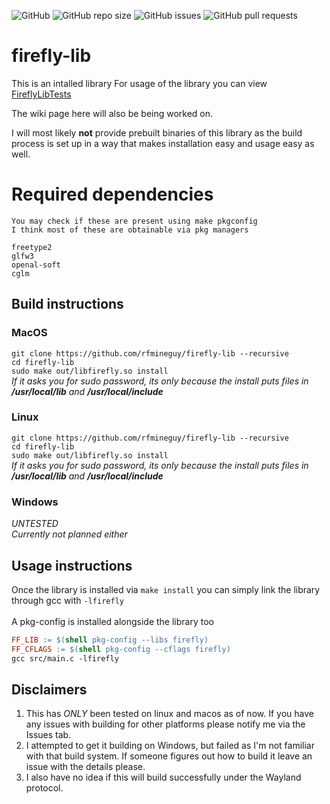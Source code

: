 ![GitHub](https://img.shields.io/github/license/rfmineguy/firefly-lib)
![GitHub repo size](https://img.shields.io/github/repo-size/rfmineguy/firefly-lib)
![GitHub issues](https://img.shields.io/github/issues/rfmineguy/firefly-lib)
![GitHub pull requests](https://img.shields.io/github/issues-pr/rfmineguy/firefly-lib)

# firefly-lib
This is an intalled library
For usage of the library you can view [FireflyLibTests](https://github.com/rfmineguy/firefly-lib-tests)

The wiki page here will also be being worked on.

I will most likely **not** provide prebuilt binaries of this library as the build process is set up in a way that makes installation easy and usage easy as well.

# Required dependencies
```
You may check if these are present using make pkgconfig
I think most of these are obtainable via pkg managers
```
```
freetype2
glfw3
openal-soft
cglm
```

## Build instructions
### MacOS
`git clone https://github.com/rfmineguy/firefly-lib --recursive`<br>
`cd firefly-lib`<br>
`sudo make out/libfirefly.so install`<br>
*If it asks you for sudo password, its only because the install puts files in **/usr/local/lib** and **/usr/local/include***

### Linux
`git clone https://github.com/rfmineguy/firefly-lib --recursive`<br>
`cd firefly-lib`<br>
`sudo make out/libfirefly.so install`<br>
*If it asks you for sudo password, its only because the install puts files in **/usr/local/lib** and **/usr/local/include***

### Windows
*UNTESTED*<br>
*Currently not planned either*<br>

## Usage instructions
Once the library is installed via `make install` you can simply link the library through gcc with `-lfirefly` <br><br>
A pkg-config is installed alongside the library too

```Makefile
FF_LIB := $(shell pkg-config --libs firefly)
FF_CFLAGS := $(shell pkg-config --cflags firefly)
gcc src/main.c -lfirefly
```

## Disclaimers
1. This has *ONLY* been tested on linux and macos as of now. If you have any issues with building for other platforms please notify me via the Issues tab.
2. I attempted to get it building on Windows, but failed as I'm not familiar with that build system. If someone figures out how to build it leave an issue with the details please.
3. I also have no idea if this will build successfully under the Wayland protocol.
